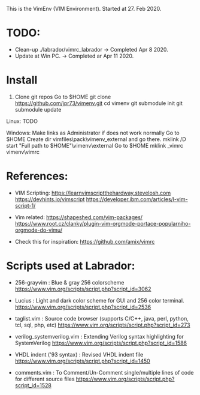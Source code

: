 This is the VimEnv (VIM Environment).
Started at 27. Feb 2020.

TODO:
=====
* Clean-up ./labrador/vimrc_labrador -> Completed Apr 8 2020.
* Update at Win PC. -> Completed ar Apr 11 2020.

Install
=======

1. Clone git repos
  Go to $HOME
  git clone https://github.com/jpr73/vimenv.git
  cd vimenv
  git submodule init
  git submodule update

Linux:
  TODO

Windows:
  Make links as Administrator if does not work normally
  Go to $HOME
  Create dir vimfiles\pack\vimenv_external and go there.
  mklink /D start "Full path to $HOME"\vimenv\external
  Go to $HOME
  mklink _vimrc vimenv\vimrc

References:
===========
* VIM Scripting:
  <https://learnvimscriptthehardway.stevelosh.com>
  <https://devhints.io/vimscript>
  <https://developer.ibm.com/articles/l-vim-script-1/>

* Vim related:
  <https://shapeshed.com/vim-packages/>
  <https://www.root.cz/clanky/plugin-vim-orgmode-portace-popularniho-orgmode-do-vimu/>
* Check this for inspiration:
    <https://github.com/amix/vimrc>

Scripts used at Labrador:
=========================
 * 256-grayvim : Blue & gray 256 colorscheme
    <https://www.vim.org/scripts/script.php?script_id=3062>

 * Lucius : Light and dark color scheme for GUI and 256 color terminal.
    <https://www.vim.org/scripts/script.php?script_id=2536>

 * taglist.vim : Source code browser (supports C/C++, java, perl, python, tcl, sql, php, etc)
    <https://www.vim.org/scripts/script.php?script_id=273>

 * verilog_systemverilog.vim : Extending Verilog syntax highlighting for SystemVerilog
    <https://www.vim.org/scripts/script.php?script_id=1586>

 * VHDL indent ('93 syntax) : Revised VHDL indent file
    <https://www.vim.org/scripts/script.php?script_id=1450>

 * comments.vim : To Comment/Un-Comment single/multiple lines of code for different source files
    <https://www.vim.org/scripts/script.php?script_id=1528>
